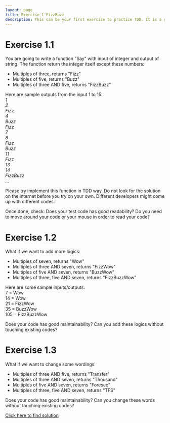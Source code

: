 ```yaml
---
layout: page
title: Exercise 1 FizzBuzz
description: This can be your first exercise to practice TDD. It is a good exercise for you to start and give you the real feeling of TDD. Don't feel bad if you couldn't do it well as this happens to everyone who start practicing TDD for the 1st time including myself :)
---
```


# Exercise 1.1

You are going to write a function "Say" with input of integer and output of string. The function return the integer itself except these numbers:

- Multiples of three, returns "Fizz"
- Multiples of five, returns "Buzz"
- Multiples of three AND five, returns "FizzBuzz"

Here are sample outputs from the input 1 to 15:  
_1  
2  
Fizz  
4  
Buzz  
Fizz  
7  
8  
Fizz  
Buzz  
11  
Fizz  
13  
14  
FizzBuzz  
..._

Please try implement this function in TDD way. Do not look for the solution on the internet before you try on your own. Different developers might come up with different codes.

Once done, check: Does your test code has good readability? Do you need to move around your code or your mouse in order to read your code?

# Exercise 1.2

What if we want to add more logics:

- Multiples of seven, returns "Wow"
- Multiples of three AND seven, returns "FizzWow"
- Multiples of five AND seven, returns "BuzzWow"
- Multiples of three, five AND seven, returns "FizzBuzzWow"

Here are some sample inputs/outputs:  
7 = Wow  
14 = Wow  
21 = FizzWow  
35 = BuzzWow  
105 = FizzBuzzWow  

Does your code has good maintainability? Can you add these logics without touching existing codes?

# Exercise 1.3

What if we want to change some wordings:

- Multiples of three AND five, returns "Transfer"
- Multiples of three AND seven, returns "Thousand"
- Multiples of five AND seven, returns "Foresee"
- Multiples of three, five AND seven, returns "TFS"

Does your code has good maintainability? Can you change these words without touching existing codes?

[Click here to find solution](/tdd/ex01_fizzbuzz_ans.html)